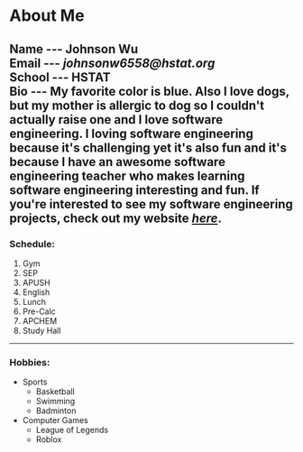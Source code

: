 # About Me
Name --- Johnson Wu  
Email --- _johnsonw6558@hstat.org_  
School --- HSTAT  
Bio --- My favorite color is blue. Also I love dogs, but my mother is allergic to dog so I couldn't actually raise one and I love software engineering. I loving software engineering because it's challenging yet it's also fun and it's because I have an awesome software engineering teacher who makes learning software engineering interesting and fun. If you're interested to see my software engineering projects, check out my website [**_here_**](https://sites.google.com/a/hstat.org/johnsonw6558sep11/home).  
---
### Schedule: 
1. Gym 
2. SEP
3. APUSH
4. English
5. Lunch
6. Pre-Calc
7. APCHEM 
8. Study Hall
---
### Hobbies:
* Sports
  * Basketball
  * Swimming
  * Badminton
* Computer Games
  * League of Legends
  * Roblox

